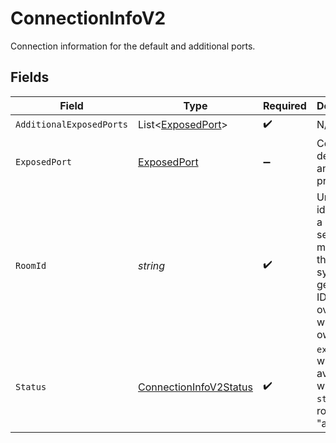 # ConnectionInfoV2

Connection information for the default and additional ports.


## Fields

| Field                                                                                                            | Type                                                                                                             | Required                                                                                                         | Description                                                                                                      | Example                                                                                                          |
| ---------------------------------------------------------------------------------------------------------------- | ---------------------------------------------------------------------------------------------------------------- | ---------------------------------------------------------------------------------------------------------------- | ---------------------------------------------------------------------------------------------------------------- | ---------------------------------------------------------------------------------------------------------------- |
| `AdditionalExposedPorts`                                                                                         | List<[ExposedPort](../../models/shared/ExposedPort.md)>                                                          | :heavy_check_mark:                                                                                               | N/A                                                                                                              | [object Object]                                                                                                  |
| `ExposedPort`                                                                                                    | [ExposedPort](../../models/shared/ExposedPort.md)                                                                | :heavy_minus_sign:                                                                                               | Connection details for an active process.                                                                        |                                                                                                                  |
| `RoomId`                                                                                                         | *string*                                                                                                         | :heavy_check_mark:                                                                                               | Unique identifier to a game session or match. Use the default system generated ID or overwrite it with your own. | 2swovpy1fnunu                                                                                                    |
| `Status`                                                                                                         | [ConnectionInfoV2Status](../../models/shared/ConnectionInfoV2Status.md)                                          | :heavy_check_mark:                                                                                               | `exposedPort` will only be available when the `status` of a room is "active".                                    | active                                                                                                           |